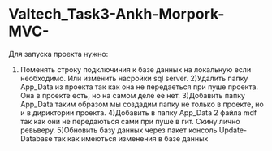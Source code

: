 # Valtech_Task3-Ankh-Morpork-MVC-
Для запуска проекта нужно:
  1) Поменять строку подключиния к базе данных на локальную если необходимо. Или изменить насройки sql server.
  2)Удалить папку App_Data из проекта так как она не передаеться при пуше проекта. Она в проекте есть, но на самом деле ее нет.
  3)Добавить папку App_Data таким образом мы создадим папку не только в проекте, но и в дириктории проекта.
  4)Добавить в папку App_Data 2 файла mdf так как они не передаються сами при пуше в гит. Скину лично ревьверу.
  5)Обновить базу данных через пакет консоль Update-Database так как имеються изменения в базе данных
